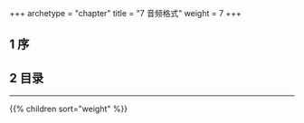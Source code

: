 +++
archetype = "chapter"
title = "7 音频格式"
weight = 7
+++

## 1 序

## 2 目录
<hr>
{{% children sort="weight" %}}